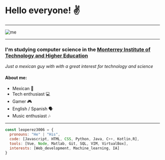 # Hello everyone! ✌️ 
___
![me](https://user-images.githubusercontent.com/56656216/130865253-845fe8b4-f800-4cf1-9a58-6d4c8ef2edad.gif)
___
### I'm studying computer science in the [Monterrey Institute of Technology and Higher Education](https://tec.mx/en)
_Just a mexican guy  with with a great interest for technology and science_

#### About me:
- Mexican 🌵
- Tech enthusiast 💻
- Gamer 🎮
- English / Spanish 🗣️
- Music enthusiast 🎶
___
```js
const leoperez3006 = {
  pronouns: "He" | "His",
  code: [Javascript, HTML, CSS, Python, Java, C++, Kotlin,R],
  tools: [Vue, Node, Matlab, Git, SQL, VIM, VirtualBox],
  interests: [Web_development, Machine_learning, IA]
}
```
